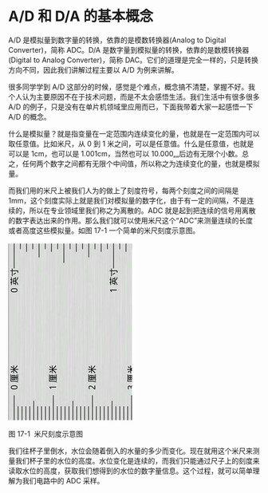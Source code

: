 # A/D 和 D/A 的基本概念

A/D 是模拟量到数字量的转换，依靠的是模数转换器(Analog to Digital Converter)，简称 ADC。D/A 是数字量到模拟量的转换，依靠的是数模转换器(Digital to Analog Converter)，简称 DAC。它们的道理是完全一样的，只是转换方向不同，因此我们讲解过程主要以 A/D 为例来讲解。

很多同学学到 A/D 这部分的时候，感觉是个难点，概念搞不清楚，掌握不好。我个人认为主要原因不在于技术问题，而是不太会感悟生活。我们生活中有很多很多 A/D 的例子，只是没有在单片机领域里应用而已，下面我带着大家一起感悟一下 A/D 的概念。

什么是模拟量？就是指变量在一定范围内连续变化的量，也就是在一定范围内可以取任意值。比如米尺，从 0 到 1 米之间，可以是任意值。什么是任意值，也就是可以是 1cm，也可以是 1.001cm，当然也可以 10.000„„后边有无限个小数。总之，任何两个数字之间都有无限个中间值，所以称之为连续变化的量，也就是模拟量。

而我们用的米尺上被我们人为的做上了刻度符号，每两个刻度之间的间隔是 1mm，这个刻度实际上就是我们对模拟量的数字化，由于有一定的间隔，不是连续的，所以在专业领域里我们称之为离散的。ADC 就是起到把连续的信号用离散的数字表达出来的作用。那么我们就可以使用米尺这个“ADC”来测量连续的长度或者高度这些模拟量。如图 17-1 一个简单的米尺刻度示意图。

![图 17-1  米尺刻度示意图](img/a6a439607a753d90d3a8d96560eb4728.jpg)

图 17-1  米尺刻度示意图

我们往杯子里倒水，水位会随着倒入的水量的多少而变化。现在就用这个米尺来测量我们杯子里的水位的高度。水位变化是连续的，而我们只能通过尺子上的刻度来读取水位的高度，获取我们想得到的水位的数字量信息。这个过程，就可以简单理解为我们电路中的 ADC 采样。